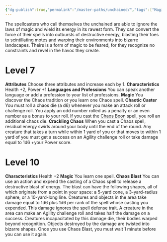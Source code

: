 ```yaml
---
{"dg-publish":true,"permalink":"/master-paths/unchained/","tags":["Magic"]}
---
```


The spellcasters who call themselves the unchained are able to ignore the laws of magic and wield its energy in its rawest form. They can convert the force of their spells into outbursts of destructive energy, blasting their foes to scintillating motes and warping their environments into bizarre landscapes. Theirs is a form of magic to be feared, for they recognize no constraints and revel in the havoc they create.
# Level 7
**Attributes** Choose three attributes and increase each by 1.
**Characteristics** Health +2, Power +1
**Languages and Professions** You can speak another language or add a profession to your list of professions.
**Magic** You discover the Chaos tradition or you learn one Chaos spell.
**Chaotic Caster** You must roll a chaos die (a d6) whenever you make an attack roll or challenge roll. You apply an odd number rolled as a penalty or an even number as a bonus to your roll. If you cast the [Chaos Boon](https://sotdl-database.vercel.app/spells/chaos/chaos-boon/) spell, you roll an additional chaos die.
**Crackling Chaos** When you cast a Chaos spell, residual energy swirls around your body until the end of the round.
Any creature that takes a turn while within 1 yard of you or that moves to within 1 yard of you must get a success on an Agility challenge roll or take damage equal to 1d6 +your Power score.
# Level 10
**Characteristics** Health +2
**Magic** You learn one spell.
**Chaos Blast** You can use an action and expend the casting of a Chaos spell to release a destructive blast of energy.
The blast can have the following shapes, all of which originate from a point in your space: a 5-yard cone, a 3-yard-radius sphere, or a 10-yard-long line. Creatures and objects in the area take damage equal to 1d6 plus 1d6 per rank of the spell whose casting you expended.
This damage ignores the spell defense trait. A creature in the area can make an Agility challenge roll and takes half the damage on a success. Creatures incapacitated by this damage die, their bodies warped beyond recognition.
Objects destroyed by the damage are twisted into bizarre shapes. Once you use Chaos Blast, you must wait 1 minute before you can use it again.